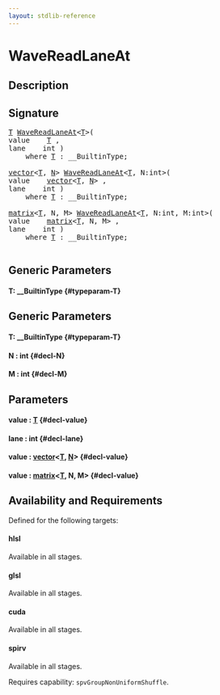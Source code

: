 ```yaml
---
layout: stdlib-reference
---
```


# WaveReadLaneAt

## Description





## Signature 

<pre>
<a href="/stdlib-reference/global-decls/WaveReadLaneAt#typeparam-T" class="code_type">T</a> <a href="/stdlib-reference/global-decls/WaveReadLaneAt">WaveReadLaneAt</a>&lt;<a href="/stdlib-reference/global-decls/WaveReadLaneAt#typeparam-T" class="code_type">T</a>&gt;(
value    <a href="/stdlib-reference/global-decls/WaveReadLaneAt#typeparam-T" class="code_type">T</a> ,
lane    int )
    <span class='code_keyword'>where</span> <a href="/stdlib-reference/global-decls/WaveReadLaneAt#typeparam-T" class="code_type">T</a> : __BuiltinType;

<a href="/stdlib-reference/types/vector/index">vector</a>&lt;<a href="/stdlib-reference/types/vector/index#typeparam-T" class="code_type">T</a>, <a href="/stdlib-reference/types/vector/index#decl-N" class="code_var">N</a>&gt; <a href="/stdlib-reference/global-decls/WaveReadLaneAt">WaveReadLaneAt</a>&lt;<a href="/stdlib-reference/global-decls/WaveReadLaneAt#typeparam-T" class="code_type">T</a>, N:int&gt;(
value    <a href="/stdlib-reference/types/vector/index">vector</a>&lt;<a href="/stdlib-reference/types/vector/index#typeparam-T" class="code_type">T</a>, <a href="/stdlib-reference/types/vector/index#decl-N" class="code_var">N</a>&gt; ,
lane    int )
    <span class='code_keyword'>where</span> <a href="/stdlib-reference/global-decls/WaveReadLaneAt#typeparam-T" class="code_type">T</a> : __BuiltinType;

<a href="/stdlib-reference/types/matrix/index">matrix</a>&lt;<a href="/stdlib-reference/types/matrix/T" class="code_type">T</a>, N, M&gt; <a href="/stdlib-reference/global-decls/WaveReadLaneAt">WaveReadLaneAt</a>&lt;<a href="/stdlib-reference/global-decls/WaveReadLaneAt#typeparam-T" class="code_type">T</a>, N:int, M:int&gt;(
value    <a href="/stdlib-reference/types/matrix/index">matrix</a>&lt;<a href="/stdlib-reference/types/matrix/T" class="code_type">T</a>, N, M&gt; ,
lane    int )
    <span class='code_keyword'>where</span> <a href="/stdlib-reference/global-decls/WaveReadLaneAt#typeparam-T" class="code_type">T</a> : __BuiltinType;

</pre>

## Generic Parameters

#### T: \_\_BuiltinType {#typeparam-T}

## Generic Parameters

#### T: \_\_BuiltinType {#typeparam-T}
#### N  : int {#decl-N}
#### M  : int {#decl-M}

## Parameters

#### value  : [T](/stdlib-reference/global-decls/WaveReadLaneAt#typeparam-T) {#decl-value}
#### lane  : int {#decl-lane}
#### value  : [vector](/stdlib-reference/types/vector/index)\<[T](/stdlib-reference/types/vector/index#typeparam-T), [N](/stdlib-reference/types/vector/index#decl-N)\> {#decl-value}
#### value  : [matrix](/stdlib-reference/types/matrix/index)\<[T](/stdlib-reference/types/matrix/T), N, M\> {#decl-value}

## Availability and Requirements

Defined for the following targets:

#### hlsl
Available in all stages.

#### glsl
Available in all stages.

#### cuda
Available in all stages.

#### spirv
Available in all stages.

Requires capability: `spvGroupNonUniformShuffle`.



